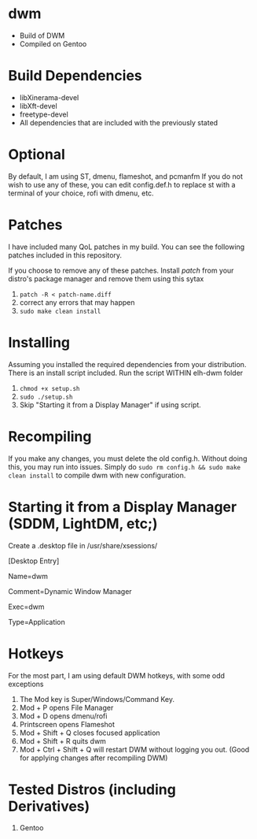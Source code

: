 # dwm
- Build of DWM
- Compiled on Gentoo

# Build Dependencies
- libXinerama-devel
- libXft-devel
- freetype-devel
- All dependencies that are included with the previously stated

# Optional
By default, I am using ST, dmenu, flameshot, and pcmanfm  If you do not wish to use any of these, you can edit config.def.h to replace st with a terminal of your choice, rofi with dmenu, etc.

# Patches
I have included many QoL patches in my build. You can see the following patches included in this repository.

If you choose to remove any of these patches. Install *patch* from your distro's package manager and remove them using this sytax

1. `patch -R < patch-name.diff`
2.  correct any errors that may happen
3. `sudo make clean install`

# Installing

Assuming you installed the required dependencies from your distribution. There is an install script included.
Run the script WITHIN elh-dwm folder
1. `chmod +x setup.sh`
2. `sudo ./setup.sh`
3. Skip "Starting it from a Display Manager" if using script.

# Recompiling
If you make any changes, you must delete the old config.h. Without doing this, you may run into issues.
Simply do `sudo rm config.h && sudo make clean install` to compile dwm with new configuration.

# Starting it from a Display Manager (SDDM, LightDM, etc;)
Create a .desktop file in /usr/share/xsessions/

[Desktop Entry]

Name=dwm

Comment=Dynamic Window Manager  

Exec=dwm

Type=Application

# Hotkeys

For the most part, I am using default DWM hotkeys, with some odd exceptions
1. The Mod key is Super/Windows/Command Key.
2. Mod + P opens File Manager
3. Mod + D opens dmenu/rofi
4. Printscreen opens Flameshot
5. Mod + Shift + Q closes focused application
6. Mod + Shift + R quits dwm
7. Mod + Ctrl + Shift + Q will restart DWM without logging you out. (Good for applying changes after recompiling DWM)


# Tested Distros (including Derivatives)
1. Gentoo
